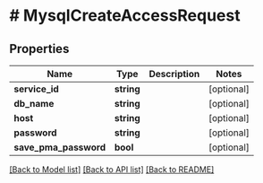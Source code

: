 # # MysqlCreateAccessRequest

## Properties

Name | Type | Description | Notes
------------ | ------------- | ------------- | -------------
**service_id** | **string** |  | [optional]
**db_name** | **string** |  | [optional]
**host** | **string** |  | [optional]
**password** | **string** |  | [optional]
**save_pma_password** | **bool** |  | [optional]

[[Back to Model list]](../../README.md#models) [[Back to API list]](../../README.md#endpoints) [[Back to README]](../../README.md)
